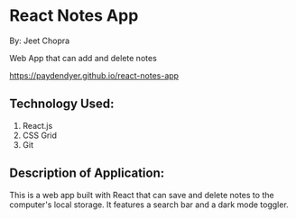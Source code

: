 # React Notes App
By: Jeet Chopra

Web App that can add and delete notes

https://paydendyer.github.io/react-notes-app
## Technology Used:
1. React.js
2. CSS Grid
3. Git

## Description of Application:
This is a web app built with React that can save and delete notes to the computer's local storage. It features a search bar and a dark mode toggler. 

